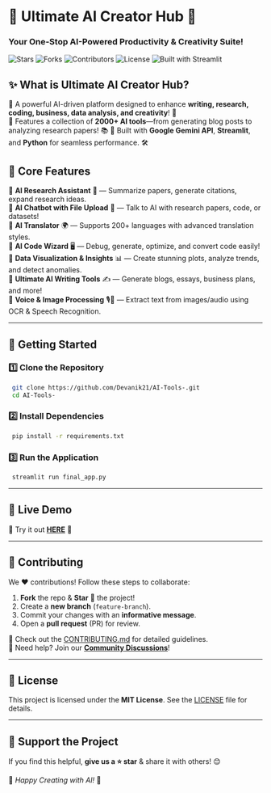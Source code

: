 # 🧠 Ultimate AI Creator Hub 🚀  
### **Your One-Stop AI-Powered Productivity & Creativity Suite!**  

![Stars](https://img.shields.io/github/stars/your-repo?style=social)
![Forks](https://img.shields.io/github/forks/your-repo?style=social)
![Contributors](https://img.shields.io/github/contributors/your-repo)
![License](https://img.shields.io/github/license/your-repo)
![Built with Streamlit](https://img.shields.io/badge/Built%20With-Streamlit-red)

## ✨ **What is Ultimate AI Creator Hub?**
🔹 A powerful AI-driven platform designed to enhance **writing, research, coding, business, data analysis, and creativity**! 🚀  
🔹 Features a collection of **2000+ AI tools**—from generating blog posts to analyzing research papers! 📚
🔹 Built with **Google Gemini API**, **Streamlit**, and **Python** for seamless performance. 🛠️

## 🎯 **Core Features**  
🔹 **AI Research Assistant** 📑 — Summarize papers, generate citations, expand research ideas.  
🔹 **AI Chatbot with File Upload** 🤖 — Talk to AI with research papers, code, or datasets!  
🔹 **AI Translator** 🌍 — Supports 200+ languages with advanced translation styles.  
🔹 **AI Code Wizard** 🖥️ — Debug, generate, optimize, and convert code easily!  
🔹 **Data Visualization & Insights** 📊 — Create stunning plots, analyze trends, and detect anomalies.  
🔹 **Ultimate AI Writing Tools** ✍️ — Generate blogs, essays, business plans, and more!  
🔹 **Voice & Image Processing** 🎙️📸 — Extract text from images/audio using OCR & Speech Recognition.

---
## 🚀 **Getting Started**

### 1️⃣ **Clone the Repository**
```bash
 git clone https://github.com/Devanik21/AI-Tools-.git
 cd AI-Tools-
```

### 2️⃣ **Install Dependencies**
```bash
 pip install -r requirements.txt
```

### 3️⃣ **Run the Application**
```bash
 streamlit run final_app.py
```

---
## 🌟 **Live Demo**
🚀 Try it out **[HERE](https://e88jztz8i5rvf6daqsaqrk.streamlit.app/)** 🎉

---
## 🤝 **Contributing**
We ❤️ contributions! Follow these steps to collaborate:
1. **Fork** the repo & **Star** 🌟 the project! 
2. Create a **new branch** (`feature-branch`).
3. Commit your changes with an **informative message**.
4. Open a **pull request** (PR) for review.

🔸 Check out the [CONTRIBUTING.md](./CONTRIBUTING.md) for detailed guidelines.  
🔹 Need help? Join our **[Community Discussions](https://github.com/your-repo/discussions)**!

---
## 📜 **License**
This project is licensed under the **MIT License**. See the [LICENSE](./LICENSE) file for details.

---
## 💖 **Support the Project**
If you find this helpful, **give us a ⭐ star** & share it with others! 😊

🚀 *Happy Creating with AI!* 🚀
